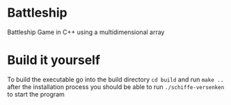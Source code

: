 # Battleship
Battleship Game in C++ using a multidimensional array
# Build it yourself
To build the executable go into the build directory
```cd build```
and run
```make ..```
after the installation process you should be able to run
```./schiffe-versenken```
to start the program
